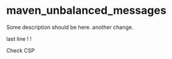 # maven_unbalanced_messages

Some description should be here.
another change.



last line
!
!




Check CSP
